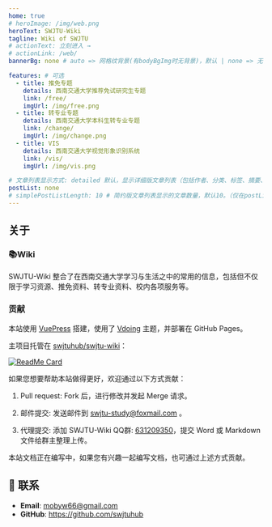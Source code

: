 ```yaml
---
home: true
# heroImage: /img/web.png
heroText: SWJTU-Wiki
tagline: Wiki of SWJTU
# actionText: 立刻进入 →
# actionLink: /web/
bannerBg: none # auto => 网格纹背景(有bodyBgImg时无背景)，默认 | none => 无 | '大图地址' | background: 自定义背景样式       提示：如发现文本颜色不适应你的背景时可以到palette.styl修改$bannerTextColor变量

features: # 可选
  - title: 推免专题
    details: 西南交通大学推荐免试研究生专题
    link: /free/
    imgUrl: /img/free.png
  - title: 转专业专题
    details: 西南交通大学本科生转专业专题
    link: /change/
    imgUrl: /img/change.png
  - title: VIS
    details: 西南交通大学视觉形象识别系统
    link: /vis/
    imgUrl: /img/vis.png

# 文章列表显示方式: detailed 默认，显示详细版文章列表（包括作者、分类、标签、摘要、分页等）| simple => 显示简约版文章列表（仅标题和日期）| none 不显示文章列表
postList: none
# simplePostListLength: 10 # 简约版文章列表显示的文章数量，默认10。（仅在postList设置为simple时生效）
---
```



## 关于

### 📚Wiki

SWJTU-Wiki 整合了在西南交通大学学习与生活之中的常用的信息，包括但不仅限于学习资源、推免资料、转专业资料、校内各项服务等。

### 贡献

本站使用 [VuePress](https://vuepress.vuejs.org/zh/) 搭建，使用了 [Vdoing](https://github.com/xugaoyi/vuepress-theme-vdoing) 主题，并部署在 GitHub Pages。

主项目托管在 [swjtuhub/swjtu-wiki](https://github.com/swjtuhub/swjtu-wiki)：

[<img src="https://github-readme-stats.vercel.app/api/pin/?username=swjtuhub&amp;repo=swjtu-wiki" alt="ReadMe Card" class="no-zoom">](https://github.com/swjtuhub/swjtu-wiki)

如果您想要帮助本站做得更好，欢迎通过以下方式贡献：

1. Pull request: Fork 后，进行修改并发起 Merge 请求。

2. 邮件提交: 发送邮件到 swjtu-study@foxmail.com 。

3. 代理提交: 添加 SWJTU-Wiki QQ群: [631209350](https://jq.qq.com/?_wv=1027&k=Yc7T7Q8B)，提交 Word 或 Markdown 文件给群主整理上传。

本站文档正在编写中，如果您有兴趣一起编写文档，也可通过上述方式贡献。

## :email: 联系

- **Email**: <a href="mailto:mobyw66@gmail.com">mobyw66@gmail.com</a>
- **GitHub**: <https://github.com/swjtuhub>
